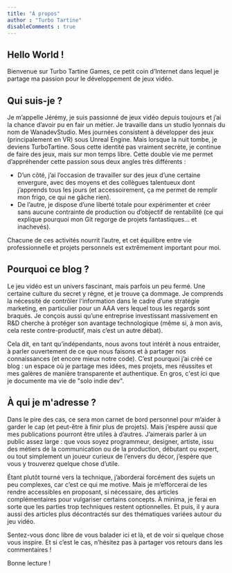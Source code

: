 ```yaml
---
title: "À propos"
author : "Turbo Tartine"
disableComments : true
---
```

## Hello World !
Bienvenue sur Turbo Tartine Games, ce petit coin d’Internet dans lequel je partage ma passion pour le développement de jeux vidéo.

## Qui suis-je ?
Je m’appelle Jérémy, je suis passionné de jeux vidéo depuis toujours et j’ai la chance d’avoir pu en fair un métier. Je travaille dans un studio lyonnais du nom de WanadevStudio. Mes journées consistent à développer des jeux (principalement en VR) sous Unreal Engine. Mais lorsque la nuit tombe, je deviens TurboTartine. Sous cette identité pas vraiment secrète, je continue de faire des jeux, mais sur mon temps libre. Cette double vie me permet d’appréhender cette passion sous deux angles très différents :
- D’un côté, j’ai l’occasion de travailler sur des jeux d’une certaine envergure, avec des moyens et des collègues talentueux dont j’apprends tous les jours (et accessoirement, ça me permet de remplir mon frigo, ce qui ne gâche rien).
- De l’autre, je dispose d’une liberté totale pour expérimenter et créer sans aucune contrainte de production ou d’objectif de rentabilité (ce qui explique pourquoi mon Git regorge de projets fantastiques… et inachevés).

Chacune de ces activités nourrit l’autre, et cet équilibre entre vie professionnelle et projets personnels est extrêmement important pour moi.

## Pourquoi ce blog ?
Le jeu vidéo est un univers fascinant, mais parfois un peu fermé. Une certaine culture du secret y règne, et je trouve ça dommage. Je comprends la nécessité de contrôler l’information dans le cadre d’une stratégie marketing, en particulier pour un AAA vers lequel tous les regards sont braqués. Je conçois aussi qu’une entreprise investissant massivement en R&D cherche à protéger son avantage technologique (même si, à mon avis, cela reste contre-productif, mais c’est un autre débat).

Cela dit, en tant qu’indépendants, nous avons tout intérêt à nous entraider, à parler ouvertement de ce que nous faisons et à partager nos connaissances (et encore mieux notre code). C’est pourquoi j’ai créé ce blog : un espace où je partage mes idées, mes projets, mes réussites et mes galères de manière transparente et authentique. En gros, c'est ici que je documente ma vie de "solo indie dev".

## À qui je m'adresse ?
Dans le pire des cas, ce sera mon carnet de bord personnel pour m’aider à garder le cap (et peut-être à finir plus de projets). Mais j’espère aussi que mes publications pourront être utiles à d’autres. J’aimerais parler à un public assez large : que vous soyez programmeur, designer, artiste, issu des métiers de la communication ou de la production, débutant ou expert, ou tout simplement un joueur curieux de l’envers du décor, j’espère que vous y trouverez quelque chose d’utile.

Étant plutôt tourné vers la technique, j’aborderai forcément des sujets un peu complexes, car c’est ce qui me motive. Mais je m’efforcerai de les rendre accessibles en proposant, si nécessaire, des articles complémentaires pour vulgariser certains concepts. À minima, je ferai en sorte que les parties trop techniques restent optionnelles. Et puis, il y aura aussi des articles plus décontractés sur des thématiques variées autour du jeu vidéo.

Sentez-vous donc libre de vous balader ici et là, et de voir si quelque chose vous inspire. Et si c’est le cas, n’hésitez pas à partager vos retours dans les commentaires !

Bonne lecture !